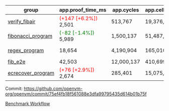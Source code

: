 | group | app.proof_time_ms | app.cycles | app.cells_used | leaf.proof_time_ms | leaf.cycles | leaf.cells_used |
| -- | -- | -- | -- | -- | -- | -- |
| [verify_fibair](https://github.com/openvm-org/openvm/blob/benchmark-results/benchmarks-pr/1275/verify_fibair-75ef4fb18f561088e3dfa99795435d614b01b75f.md) |<span style='color: red'>(+147 [+6.2%])</span> 2,501 |  513,767 |  19,376,191 |- | - | - |
| [fibonacci_program](https://github.com/openvm-org/openvm/blob/benchmark-results/benchmarks-pr/1275/fibonacci-75ef4fb18f561088e3dfa99795435d614b01b75f.md) |<span style='color: green'>(-82 [-1.4%])</span> 5,989 |  1,500,137 |  51,487,838 |<span style='color: green'>(-78 [-1.0%])</span> 7,905 |  1,832,635 |  70,691,651 |
| [regex_program](https://github.com/openvm-org/openvm/blob/benchmark-results/benchmarks-pr/1275/regex-75ef4fb18f561088e3dfa99795435d614b01b75f.md) | 18,654 |  4,190,904 |  165,010,909 |<span style='color: red'>(+206 [+1.2%])</span> 17,353 |  3,027,636 |  142,192,893 |
| [fib_e2e](https://github.com/openvm-org/openvm/blob/benchmark-results/benchmarks-pr/1275/fib_e2e-75ef4fb18f561088e3dfa99795435d614b01b75f.md) | 42,503 |  12,000,137 |  410,699,582 | 54,722 |  11,453,084 |  437,450,515 |
| [ecrecover_program](https://github.com/openvm-org/openvm/blob/benchmark-results/benchmarks-pr/1275/ecrecover-75ef4fb18f561088e3dfa99795435d614b01b75f.md) |<span style='color: red'>(+76 [+2.9%])</span> 2,674 |  285,401 |  15,075,033 |<span style='color: red'>(+92 [+0.4%])</span> 22,963 |  4,165,157 |  203,553,767 |


Commit: https://github.com/openvm-org/openvm/commit/75ef4fb18f561088e3dfa99795435d614b01b75f

[Benchmark Workflow](https://github.com/openvm-org/openvm/actions/runs/12957495112)
